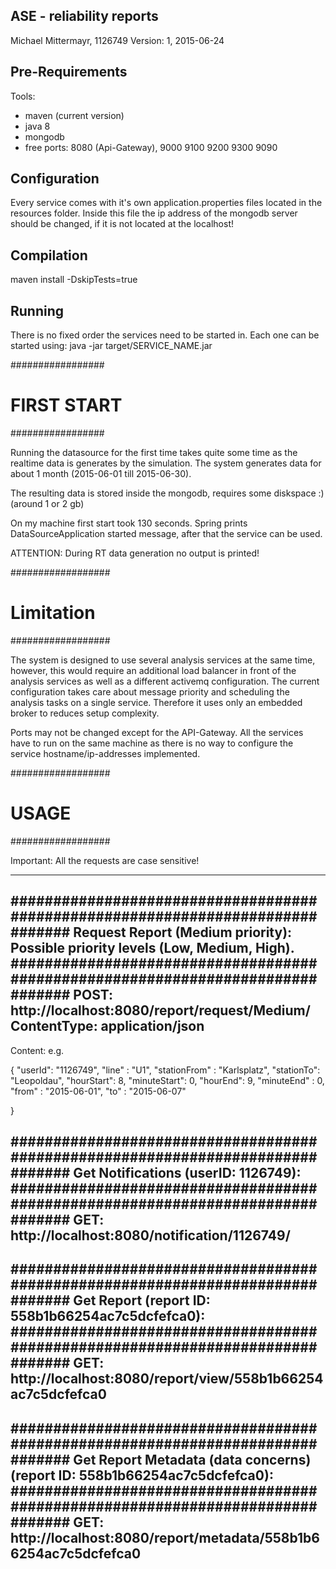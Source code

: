 ASE - reliability reports
-------------------------------------
Michael Mittermayr, 1126749
Version: 1, 2015-06-24

## Pre-Requirements ##

Tools:
- maven (current version)
- java 8
- mongodb
- free ports: 8080 (Api-Gateway), 9000 9100 9200 9300 9090

## Configuration ##
Every service comes with it's own application.properties files located in the resources folder.
Inside this file the ip address of the mongodb server should be changed, if it is not located at the localhost!

## Compilation ##
maven install -DskipTests=true

## Running ##
There is no fixed order the services need to be started in. Each one can be started using:
java -jar target/SERVICE_NAME.jar

#################
#  FIRST START  #
#################

Running the datasource for the first time takes quite some time as the realtime data is generates by the simulation.
The system generates data for about 1 month (2015-06-01 till 2015-06-30).

The resulting data is stored inside the mongodb, requires some diskspace :) (around 1 or 2 gb)

On my machine first start took 130 seconds. Spring prints DataSourceApplication started message, after that the service can be used.

ATTENTION: During RT data generation no output is printed!

##################
#   Limitation   #
##################

The system is designed to use several analysis services at the same time, however, this would require an additional load balancer in front of the analysis services as well as a different activemq configuration.
The current configuration takes care about message priority and scheduling the analysis tasks on a single service. Therefore it uses only an embedded broker to reduces setup complexity.

Ports may not be changed except for the API-Gateway. All the services have to run on the same machine as there is no way to configure the service hostname/ip-addresses implemented.

##################
#     USAGE      #
##################

Important:
All the requests are case sensitive!
_______________________________________________________________________________


###############################################################################
Request Report (Medium priority): Possible priority levels (Low, Medium, High).
###############################################################################
POST: http://localhost:8080/report/request/Medium/
ContentType: application/json
-------------------------------------------------------------------------------
Content: e.g.

{
  "userId": "1126749",
  "line" : "U1",
  "stationFrom" : "Karlsplatz",
  "stationTo": "Leopoldau",
  "hourStart": 8,
  "minuteStart": 0,
  "hourEnd": 9,
  "minuteEnd" : 0,
  "from" : "2015-06-01",
  "to" : "2015-06-07"

}


###############################################################################
Get Notifications (userID: 1126749):
###############################################################################
GET: http://localhost:8080/notification/1126749/
-------------------------------------------------------------------------------


###############################################################################
Get Report (report ID: 558b1b66254ac7c5dcfefca0):
###############################################################################
GET: http://localhost:8080/report/view/558b1b66254ac7c5dcfefca0
-------------------------------------------------------------------------------



###############################################################################
Get Report Metadata (data concerns) (report ID: 558b1b66254ac7c5dcfefca0):
###############################################################################
GET: http://localhost:8080/report/metadata/558b1b66254ac7c5dcfefca0
-------------------------------------------------------------------------------
